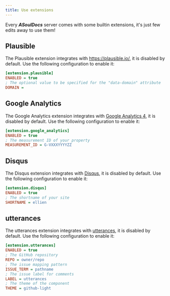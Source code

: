 ```yaml
---
title: Use extensions
---
```


Every _**ASoulDocs**_ server comes with some builtin extensions, it's just few edits away to use them!

## Plausible

The Plausible extension integrates with https://plausible.io/, it is disabled by default. Use the following configuration to enable it:

```ini
[extension.plausible]
ENABLED = true
; The optional value to be specified for the "data-domain" attribute
DOMAIN =
```

## Google Analytics

The Google Analytics extension integrates with [Google Analytics 4](https://developers.google.com/analytics/devguides/collection/ga4), it is disabled by default. Use the following configuration to enable it:

```ini
[extension.google_analytics]
ENABLED = true
; The measurement ID of your property
MEASUREMENT_ID = G-VXXXYYYYZZ
```

## Disqus

The Disqus extension integrates with [Disqus](https://disqus.com/), it is disabled by default. Use the following configuration to enable it:

```ini
[extension.disqus]
ENABLED = true
; The shortname of your site
SHORTNAME = ellien
```

## utterances

The utterances extension integrates with [utterances](https://utteranc.es/), it is disabled by default. Use the following configuration to enable it:

```ini
[extension.utterances]
ENABLED = true
; The GitHub repository
REPO = owner/repo
; The issue mapping pattern
ISSUE_TERM = pathname
; The issue label for comments
LABEL = utterances
; The theme of the component
THEME = github-light
```
